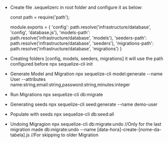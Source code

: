 * Create file .sequelizerc in root folder and configure it as below:

    const path = require('path');

    module.exports = {
    'config': path.resolve('infrastructure/database', 'config', 'database.js'),
    'models-path': path.resolve('infrastructure/database', 'models'),
    'seeders-path': path.resolve('infrastructure/database', 'seeders'),
    'migrations-path': path.resolve('infrastructure/database', 'migrations')
    }

* Creating folders [config, models, seeders, migrations] it will use the path configured before
    npx sequelize-cli init

* Generate Model and Migration
    npx sequelize-cli model:generate --name User --attributes name:string,email:string,password:string,minutes:integer

* Run Migrations
    npx sequelize-cli db:migrate

* Generating seeds
    npx sequelize-cli seed:generate --name demo-user

* Populate with seeds
    npx sequelize-cli db:seed:all

* Undoing Migragion
    npx sequelize-cli db:migrate:undo //Only for the last migration made
    db:migrate:undo --name [data-hora]-create-[nome-da-tabela].js //For skipping to older Migration